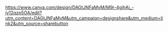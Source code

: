 https://www.canva.com/design/DAGtJNFaMvM/M9r-4gihAi_-jy12qzp5OA/edit?utm_content=DAGtJNFaMvM&utm_campaign=designshare&utm_medium=link2&utm_source=sharebutton
